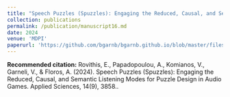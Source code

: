 ```yaml
---
title: "Speech Puzzles (Spuzzles): Engaging the Reduced, Causal, and Semantic Listening Modes for Puzzle Design in Audio Games"
collection: publications
permalink: /publication/manuscript16.md
date: 2024
venue: 'MDPI'
paperurl: 'https://github.com/bgarnb/bgarnb.github.io/blob/master/files/applsci-14-03858-v2.pdf'
---
```


<b> Recommended citation:</b> Rovithis, E., Papadopoulou, A., Komianos, V., Garneli, V., & Floros, A. (2024). Speech Puzzles (Spuzzles): Engaging the Reduced, Causal, and Semantic Listening Modes for Puzzle Design in Audio Games. Applied Sciences, 14(9), 3858..

